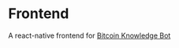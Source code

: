 # Frontend
A react-native frontend for <a href='https://github.com/bitcoin-knowledge/bitcoin-knowledge-bot'>Bitcoin Knowledge Bot</a>
